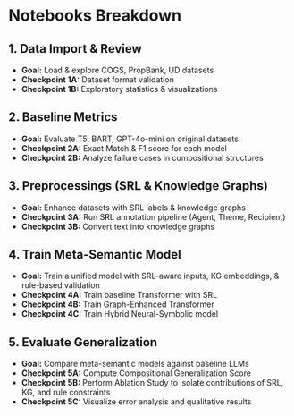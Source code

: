 # Notebooks Breakdown

## 1. Data Import & Review
 - **Goal:** Load & explore COGS, PropBank, UD datasets
 - **Checkpoint 1A:** Dataset format validation
 - **Checkpoint 1B:** Exploratory statistics & visualizations

## 2. Baseline Metrics
 - **Goal:** Evaluate T5, BART, GPT-4o-mini on original datasets
 - **Checkpoint 2A:** Exact Match & F1 score for each model
 - **Checkpoint 2B:** Analyze failure cases in compositional structures

 ## 3. Preprocessings (SRL & Knowledge Graphs)
 - **Goal:** Enhance datasets with SRL labels & knowledge graphs
 - **Checkpoint 3A:** Run SRL annotation pipeline (Agent, Theme, Recipient)
 - **Checkpoint 3B:** Convert text into knowledge graphs

 ## 4. Train Meta-Semantic Model
 - **Goal:** Train a unified model with SRL-aware inputs, KG embeddings, & rule-based validation
 - **Checkpoint 4A:** Train baseline Transformer with SRL
 - **Checkpoint 4B:** Train Graph-Enhanced Transformer
 - **Checkpoint 4C:** Train Hybrid Neural-Symbolic model

 ## 5. Evaluate Generalization
 - **Goal:** Compare meta-semantic models against baseline LLMs
 - **Checkpoint 5A:** Compute Compositional Generalization Score
 - **Checkpoint 5B:** Perform Ablation Study to isolate contributions of SRL, KG, and rule constraints
 - **Checkpoint 5C:** Visualize error analysis and qualitative results